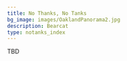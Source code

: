 ```yaml
---
title: No Thanks, No Tanks
bg_image: images/OaklandPanorama2.jpg
description: Bearcat
type: notanks_index
---
```

TBD